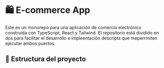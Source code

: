 # 🛍️ E-commerce App

Este es un monorepo para una aplicación de comercio electrónico construida con TypeScript, React y Tailwind. El repositorio está dividido en dos para facilitar el desarrollo e impleentación descripts que meperrmiten ejecutar ambos puertos.

## 🧱 Estructura del proyecto

